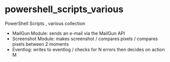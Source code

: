 # powershell_scripts_various
PowerShell Scripts , various collection

- MailGun Module: sends an e-mail via the MailGun API
- Screenshot Module: makes screenshot / compares pixels / compares pixels between 2 moments
- Eventlog: writes to eventlog / checks for N errors then decides on action M